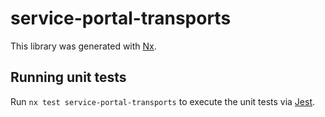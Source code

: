 # service-portal-transports

This library was generated with [Nx](https://nx.dev).

## Running unit tests

Run `nx test service-portal-transports` to execute the unit tests via [Jest](https://jestjs.io).
